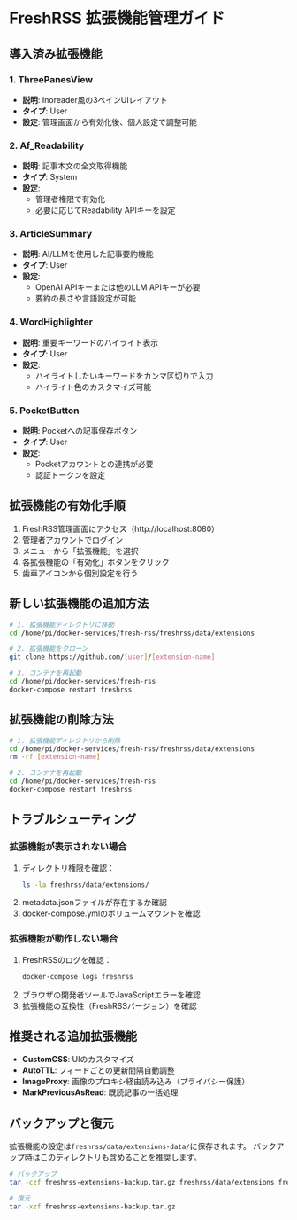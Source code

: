 # FreshRSS 拡張機能管理ガイド

## 導入済み拡張機能

### 1. ThreePanesView
- **説明**: Inoreader風の3ペインUIレイアウト
- **タイプ**: User
- **設定**: 管理画面から有効化後、個人設定で調整可能

### 2. Af_Readability
- **説明**: 記事本文の全文取得機能
- **タイプ**: System
- **設定**: 
  - 管理者権限で有効化
  - 必要に応じてReadability APIキーを設定

### 3. ArticleSummary
- **説明**: AI/LLMを使用した記事要約機能
- **タイプ**: User
- **設定**:
  - OpenAI APIキーまたは他のLLM APIキーが必要
  - 要約の長さや言語設定が可能

### 4. WordHighlighter
- **説明**: 重要キーワードのハイライト表示
- **タイプ**: User
- **設定**:
  - ハイライトしたいキーワードをカンマ区切りで入力
  - ハイライト色のカスタマイズ可能

### 5. PocketButton
- **説明**: Pocketへの記事保存ボタン
- **タイプ**: User
- **設定**:
  - Pocketアカウントとの連携が必要
  - 認証トークンを設定

## 拡張機能の有効化手順

1. FreshRSS管理画面にアクセス（http://localhost:8080）
2. 管理者アカウントでログイン
3. メニューから「拡張機能」を選択
4. 各拡張機能の「有効化」ボタンをクリック
5. 歯車アイコンから個別設定を行う

## 新しい拡張機能の追加方法

```bash
# 1. 拡張機能ディレクトリに移動
cd /home/pi/docker-services/fresh-rss/freshrss/data/extensions

# 2. 拡張機能をクローン
git clone https://github.com/[user]/[extension-name]

# 3. コンテナを再起動
cd /home/pi/docker-services/fresh-rss
docker-compose restart freshrss
```

## 拡張機能の削除方法

```bash
# 1. 拡張機能ディレクトリから削除
cd /home/pi/docker-services/fresh-rss/freshrss/data/extensions
rm -rf [extension-name]

# 2. コンテナを再起動
cd /home/pi/docker-services/fresh-rss
docker-compose restart freshrss
```

## トラブルシューティング

### 拡張機能が表示されない場合
1. ディレクトリ権限を確認：
   ```bash
   ls -la freshrss/data/extensions/
   ```
2. metadata.jsonファイルが存在するか確認
3. docker-compose.ymlのボリュームマウントを確認

### 拡張機能が動作しない場合
1. FreshRSSのログを確認：
   ```bash
   docker-compose logs freshrss
   ```
2. ブラウザの開発者ツールでJavaScriptエラーを確認
3. 拡張機能の互換性（FreshRSSバージョン）を確認

## 推奨される追加拡張機能

- **CustomCSS**: UIのカスタマイズ
- **AutoTTL**: フィードごとの更新間隔自動調整
- **ImageProxy**: 画像のプロキシ経由読み込み（プライバシー保護）
- **MarkPreviousAsRead**: 既読記事の一括処理

## バックアップと復元

拡張機能の設定は`freshrss/data/extensions-data/`に保存されます。
バックアップ時はこのディレクトリも含めることを推奨します。

```bash
# バックアップ
tar -czf freshrss-extensions-backup.tar.gz freshrss/data/extensions freshrss/data/extensions-data

# 復元
tar -xzf freshrss-extensions-backup.tar.gz
```